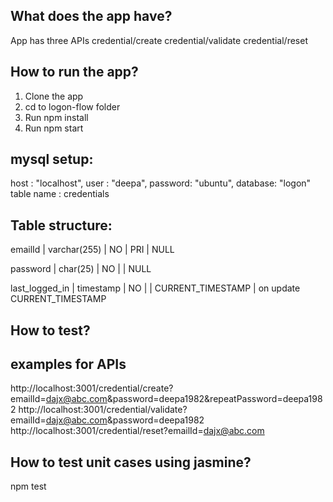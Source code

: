 What does the app have?
-----------------------------
App has three APIs 
    credential/create 
    credential/validate
    credential/reset

How to run the app?
-----------------------
1. Clone the app
2. cd to logon-flow folder
3. Run npm install
4. Run npm start

mysql setup:
-----------------------
host    : "localhost",
user    : "deepa",
password: "ubuntu",
database: "logon"
table name : credentials

Table structure:
----------------------

emailId        | varchar(255) | NO   | PRI | NULL              

password       | char(25)     | NO   |     | NULL             

last_logged_in | timestamp    | NO   |     | CURRENT_TIMESTAMP | on update CURRENT_TIMESTAMP 



How to test?
------------------------------
examples for APIs
------------------------
http://localhost:3001/credential/create?emailId=dajx@abc.com&password=deepa1982&repeatPassword=deepa1982
http://localhost:3001/credential/validate?emailId=dajx@abc.com&password=deepa1982
http://localhost:3001/credential/reset?emailId=dajx@abc.com

How to test unit cases using jasmine?
--------------------------------------
npm test
